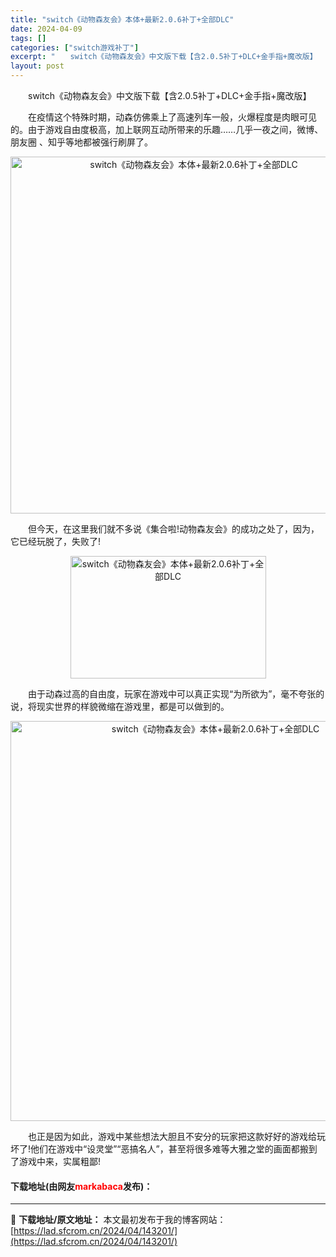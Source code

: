 ```yaml
---
title: "switch《动物森友会》本体+最新2.0.6补丁+全部DLC"
date: 2024-04-09
tags: []
categories: ["switch游戏补丁"]
excerpt: "　　switch《动物森友会》中文版下载【含2.0.5补丁+DLC+金手指+魔改版】 　　在疫情这个特殊时期，动森仿佛乘上了高速列车一般，火爆程度是肉眼可见的。由于游戏自由度极高，加上联网互动所带来的乐趣&hellip;&hellip;几乎一夜之间，微博、朋友圈 、知乎等地都被强行刷屏了。 　　但今&hellip;"
layout: post
---
```


 <p>　　switch《动物森友会》中文版下载【含2.0.5补丁+DLC+金手指+魔改版】</p> <p>　　在疫情这个特殊时期，动森仿佛乘上了高速列车一般，火爆程度是肉眼可见的。由于游戏自由度极高，加上联网互动所带来的乐趣&hellip;&hellip;几乎一夜之间，微博、朋友圈 、知乎等地都被强行刷屏了。</p> <p align="center"><img align="" border="0" src="https://lad.sfcrom.cn/wp-content/uploads/2024/04/20240409_661551a9b71b9.jpg" width="571" alt="switch《动物森友会》本体+最新2.0.6补丁+全部DLC" /></p> <p>　　但今天，在这里我们就不多说《集合啦!动物森友会》的成功之处了，因为，它已经玩脱了，失败了!</p> <p align="center"><img src="https://lad.sfcrom.cn/wp-content/uploads/2024/04/20240409_661551aa0b204.webp" style="width: 313px; height: 196px;" alt="switch《动物森友会》本体+最新2.0.6补丁+全部DLC" /></p> <p>　　由于动森过高的自由度，玩家在游戏中可以真正实现&ldquo;为所欲为&rdquo;，毫不夸张的说，将现实世界的样貌微缩在游戏里，都是可以做到的。</p> <p align="center"><img align="" border="0" src="https://lad.sfcrom.cn/wp-content/uploads/2024/04/20240409_661551aa9c2bb.jpg" width="640" alt="switch《动物森友会》本体+最新2.0.6补丁+全部DLC" /></p> <p>　　也正是因为如此，游戏中某些想法大胆且不安分的玩家把这款好好的游戏给玩坏了!他们在游戏中&ldquo;设灵堂&rdquo;&ldquo;恶搞名人&rdquo;，甚至将很多难等大雅之堂的画面都搬到了游戏中来，实属粗鄙!</p> <p><h4>下载地址(由网友<font color="red">markabaca</font>发布)：</h4></p> 

---
📖 **下载地址/原文地址：** 本文最初发布于我的博客网站：[https://lad.sfcrom.cn/2024/04/143201/](https://lad.sfcrom.cn/2024/04/143201/)
